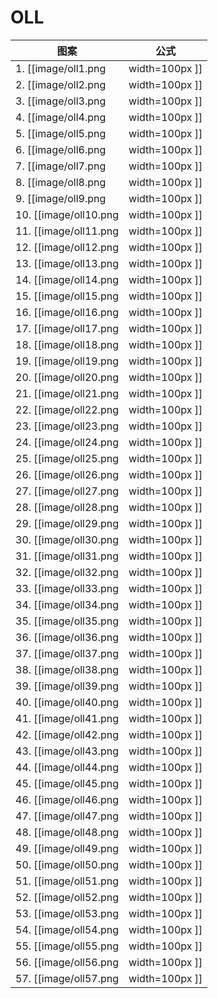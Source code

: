 # OLL

图案 | 公式
-------------------------------------  | ----
1.  [[image/oll1.png  | width=100px ]] | (R U' U') (R2' F R F') U2 (R' F R F')
2.  [[image/oll2.png  | width=100px ]] | (F R U R' U' F') (f R U R' U' f')
3.  [[image/oll3.png  | width=100px ]] | f (R U R' U') f' U' F (R U R' U') F'
4.  [[image/oll4.png  | width=100px ]] | f (R U R' U') y x (R ’ F) (R U R' U') F'
5.  [[image/oll5.png  | width=100px ]] | (r' U2) (R U R' U) r
6.  [[image/oll6.png  | width=100px ]] | (r U' U') (R' U' R U' r')
7.  [[image/oll7.png  | width=100px ]] | r U R' U R U' U' r'
8.  [[image/oll8.png  | width=100px ]] | r' U' R U' R' U2 r
9.  [[image/oll9.png  | width=100px ]] | (R' U' R) y' x' (R U') (R' F) (R U R')
10. [[image/oll10.png | width=100px ]] | (R U R' U) (R' F R F') (R U' U' R')
11. [[image/oll11.png | width=100px ]] | r' (R2 U R' U) (R U' U' R' U) (r R')
12. [[image/oll12.png | width=100px ]] | (r R'2 U' R U') (R' U2 R U' R) r'
13. [[image/oll13.png | width=100px ]] | (r U' r' U') (r U r') (F' U F)
14. [[image/oll14.png | width=100px ]] | R' F R U R' F' R (F U' F')
15. [[image/oll15.png | width=100px ]] | (r' U' r) (R' U' R U) (r' U r)
16. [[image/oll16.png | width=100px ]] | (r U r)' (R U R' U') (r U' r')
17. [[image/oll17.png | width=100px ]] | (R U R' U) (R' F R F' U2) R' F R F'
18. [[image/oll18.png | width=100px ]] | F (R U R' d) (R' U2) (R' F R F')
19. [[image/oll19.png | width=100px ]] | R' U2 F R U R' U' y' R2 U' U' R B
20. [[image/oll20.png | width=100px ]] | r' (R U) (R U R' U' r2) (R2' U) (R U') r'
21. [[image/oll21.png | width=100px ]] | (R U' U') (R' U' R U R' U') (R U' R')
22. [[image/oll22.png | width=100px ]] | R U' U' (R'2 U') (R2 U') R'2 U' U' R
23. [[image/oll23.png | width=100px ]] | (R' U2) (R F U') (R' U' R U F') <br> (R2 D') (R U' U') (R' D) (R U' U' R)
24. [[image/oll24.png | width=100px ]] | (r U R' U') (r' F R F')
25. [[image/oll25.png | width=100px ]] | F' (r U R' U') (r' F R)
26. [[image/oll26.png | width=100px ]] | R U' U' R' U' R U' R'
27. [[image/oll27.png | width=100px ]] | R' U2 R U R' U R
28. [[image/oll28.png | width=100px ]] | (r U R' U') (r' R U) (R U' R')
29. [[image/oll29.png | width=100px ]] | x' (U' R U') x (R'2 U) (R U R' U') x' R U' U'
30. [[image/oll30.png | width=100px ]] | (R2 U R' B') (R U') (R2' U) (R B R')
31. [[image/oll31.png | width=100px ]] | (r' F' U F) (L F' L' U' r)
32. [[image/oll32.png | width=100px ]] | (R U) (B' U') (R' U R B R')
33. [[image/oll33.png | width=100px ]] | (R U R' U') (R' F R F')
34. [[image/oll34.png | width=100px ]] | (R' U' R U) y (r U R' U') r' R
35. [[image/oll35.png | width=100px ]] | R U' U' R2' F R F' (R U' U' R')
36. [[image/oll36.png | width=100px ]] | R' U' R U' R' U R U l U' R' U
37. [[image/oll37.png | width=100px ]] | F (R U' R' U' R U) (R' F')
38. [[image/oll38.png | width=100px ]] | (R U R' U) (R U' R' U') (R' F R F')
39. [[image/oll39.png | width=100px ]] | (r U' r' U' r) y (R U R' f')
40. [[image/oll40.png | width=100px ]] | (R' F R U R' U') (F' U R)
41. [[image/oll41.png | width=100px ]] | R U' R' U2 R U y R U' R' U' F'
42. [[image/oll42.png | width=100px ]] | (r' R2) y (R U R' U') (R' U R') r
43. [[image/oll43.png | width=100px ]] | (B' U') (R' U R B)
44. [[image/oll44.png | width=100px ]] | f (R U R' U') f'
45. [[image/oll45.png | width=100px ]] | F (R U R' U') F'
46. [[image/oll46.png | width=100px ]] | (R' U') R' F R F' (U R)
47. [[image/oll47.png | width=100px ]] | B' (R' U' R U)2 B
48. [[image/oll48.png | width=100px ]] | F (R U R' U')2 F'
49. [[image/oll49.png | width=100px ]] | R B' (R2 F) (R2 B) R2 F' R
50. [[image/oll50.png | width=100px ]] | L' B (L2 F') (L2 B') L2 F L'
51. [[image/oll51.png | width=100px ]] | f (R U R' U')2 f'
52. [[image/oll52.png | width=100px ]] | R' U' R U' R' d R' U l U
53. [[image/oll53.png | width=100px ]] | (r' U2) (R U R' U') (R U R' U) r
54. [[image/oll54.png | width=100px ]] | (r U' U') (R' U' R U R' U') (R U' r')
55. [[image/oll55.png | width=100px ]] | (R U' U') (R'2 U') R U' R' U2 (F R F')
56. [[image/oll56.png | width=100px ]] | F (R U R' U') (R F') (r U R' U') r' <br> (r' U' r U') (R' U R U' R' U) (R r' U r) <br> (r U r') (U R U' R')2 (r U' r')
57. [[image/oll57.png | width=100px ]] | (R U R' U' r) (R' U) (R U' r')

